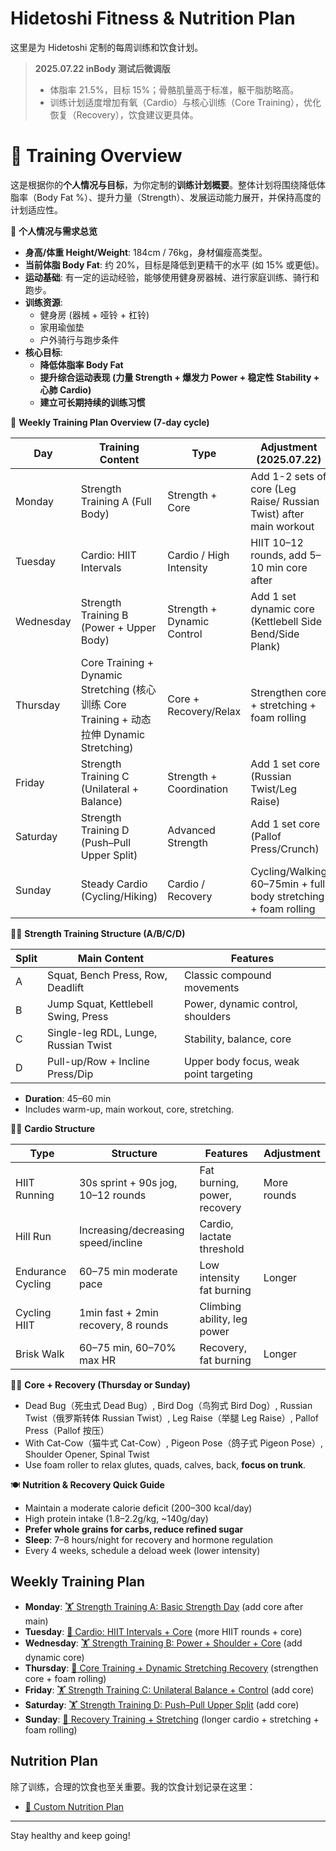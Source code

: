 # Hidetoshi Fitness & Nutrition Plan

这里是为 Hidetoshi 定制的每周训练和饮食计划。

> **2025.07.22 inBody 测试后微调版**
> - 体脂率 21.5%，目标 15%；骨骼肌量高于标准，躯干脂肪略高。
> - 训练计划适度增加有氧（Cardio）与核心训练（Core Training），优化恢复（Recovery），饮食建议更具体。

# 📅 Training Overview

这是根据你的**个人情况与目标**，为你定制的**训练计划概要**。整体计划将围绕降低体脂率（Body Fat %）、提升力量（Strength）、发展运动能力展开，并保持高度的计划适应性。

👤 **个人情况与需求总览**

- **身高/体重 Height/Weight**: 184cm / 76kg，身材偏瘦高类型。
- **当前体脂 Body Fat**: 约 20%，目标是降低到更精干的水平 (如 15% 或更低)。
- **运动基础**: 有一定的运动经验，能够使用健身房器械、进行家庭训练、骑行和跑步。
- **训练资源**:
  - 健身房 (器械 + 哑铃 + 杠铃)
  - 家用瑜伽垫
  - 户外骑行与跑步条件
- **核心目标**:
  - **降低体脂率 Body Fat**
  - **提升综合运动表现 (力量 Strength + 爆发力 Power + 稳定性 Stability + 心肺 Cardio)**
  - **建立可长期持续的训练习惯**

📅 **Weekly Training Plan Overview (7-day cycle)**

| Day      | Training Content                | Type                  | Adjustment (2025.07.22)         |
|----------|---------------------------------|-----------------------|-------------------------------|
| Monday   | Strength Training A (Full Body) | Strength + Core       | Add 1-2 sets of core (Leg Raise/ Russian Twist) after main workout |
| Tuesday  | Cardio: HIIT Intervals         | Cardio / High Intensity| HIIT 10–12 rounds, add 5–10 min core after |
| Wednesday| Strength Training B (Power + Upper Body) | Strength + Dynamic Control | Add 1 set dynamic core (Kettlebell Side Bend/Side Plank) |
| Thursday | Core Training + Dynamic Stretching (核心训练 Core Training + 动态拉伸 Dynamic Stretching) | Core + Recovery/Relax | Strengthen core + stretching + foam rolling |
| Friday   | Strength Training C (Unilateral + Balance) | Strength + Coordination | Add 1 set core (Russian Twist/Leg Raise) |
| Saturday | Strength Training D (Push–Pull Upper Split) | Advanced Strength | Add 1 set core (Pallof Press/Crunch) |
| Sunday   | Steady Cardio (Cycling/Hiking) | Cardio / Recovery     | Cycling/Walking 60–75min + full body stretching + foam rolling |

🏋️‍♂️ **Strength Training Structure (A/B/C/D)**

| Split | Main Content                        | Features                              |
|-------|-------------------------------------|---------------------------------------|
| A     | Squat, Bench Press, Row, Deadlift   | Classic compound movements            |
| B     | Jump Squat, Kettlebell Swing, Press | Power, dynamic control, shoulders     |
| C     | Single-leg RDL, Lunge, Russian Twist| Stability, balance, core              |
| D     | Pull-up/Row + Incline Press/Dip     | Upper body focus, weak point targeting|

- **Duration**: 45–60 min
- Includes warm-up, main workout, core, stretching.

🏃‍♂️ **Cardio Structure**

| Type          | Structure                                | Features                              | Adjustment |
|---------------|------------------------------------------|---------------------------------------|-----------|
| HIIT Running  | 30s sprint + 90s jog, 10–12 rounds       | Fat burning, power, recovery          | More rounds|
| Hill Run      | Increasing/decreasing speed/incline      | Cardio, lactate threshold             |           |
| Endurance Cycling | 60–75 min moderate pace               | Low intensity fat burning             | Longer     |
| Cycling HIIT  | 1min fast + 2min recovery, 8 rounds     | Climbing ability, leg power           |           |
| Brisk Walk    | 60–75 min, 60–70% max HR                | Recovery, fat burning                 | Longer     |

🧘‍♂️ **Core + Recovery (Thursday or Sunday)**

- Dead Bug（死虫式 Dead Bug）, Bird Dog（鸟狗式 Bird Dog）, Russian Twist（俄罗斯转体 Russian Twist）, Leg Raise（举腿 Leg Raise）, Pallof Press（Pallof 按压）
- With Cat-Cow（猫牛式 Cat-Cow）, Pigeon Pose（鸽子式 Pigeon Pose）, Shoulder Opener, Spinal Twist
- Use foam roller to relax glutes, quads, calves, back, **focus on trunk**.

🍽️ **Nutrition & Recovery Quick Guide**

- Maintain a moderate calorie deficit (200–300 kcal/day)
- High protein intake (1.8–2.2g/kg, ~140g/day)
- **Prefer whole grains for carbs, reduce refined sugar**
- **Sleep**: 7–8 hours/night for recovery and hormone regulation
- Every 4 weeks, schedule a deload week (lower intensity)

## Weekly Training Plan

- **Monday**: [🏋️ Strength Training A: Basic Strength Day](./🏋️%20周一%20·%20力量训练%20A：基础力量强化日.md) (add core after main)
- **Tuesday**: [🏃 Cardio: HIIT Intervals + Core](./🏃%20周二%20·%20有氧训练：HIIT%20间歇跑%20+%20补充核心.md) (more HIIT rounds + core)
- **Wednesday**: [🏋️ Strength Training B: Power + Shoulder + Core](./🏋️%20周三%20·%20力量训练%20B：爆发力%20+%20肩部%20+核心强化.md) (add dynamic core)
- **Thursday**: [🧘 Core Training + Dynamic Stretching Recovery](./🧘%20周四%20·%20核心训练%20+%20动态拉伸恢复日.md) (strengthen core + foam rolling)
- **Friday**: [🏋️ Strength Training C: Unilateral Balance + Control](./🏋️%20周五%20·%20力量训练%20C：单侧平衡%20+%20控制性训练日.md) (add core)
- **Saturday**: [🏋️ Strength Training D: Push–Pull Upper Split](./🏋️%20周六%20·%20力量训练%20D：Push–Pull%20上肢分化强化日.md) (add core)
- **Sunday**: [🧘 Recovery Training + Stretching](./🧘%20周日%20·%20恢复训练%20+%20拉伸恢复日.md) (longer cardio + stretching + foam rolling)

## Nutrition Plan

除了训练，合理的饮食也至关重要。我的饮食计划记录在这里：

- [🥗 Custom Nutrition Plan](./🥗%20定制饮食方案.md)

---

Stay healthy and keep going! 